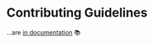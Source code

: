 # Contributing Guidelines

...are [in documentation](https://dredd.readthedocs.io/en/latest/contributing/) 📚
